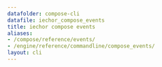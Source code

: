 ```yaml
---
datafolder: compose-cli
datafile: iechor_compose_events
title: iechor compose events
aliases:
- /compose/reference/events/
- /engine/reference/commandline/compose_events/
layout: cli
---
```


<!--
Sorry, but the contents of this page are automatically generated from
iEchor's source code. If you want to suggest a change to the text that appears
here, you'll need to find the string by searching this repo:
https://github.com/iechor/compose
-->
